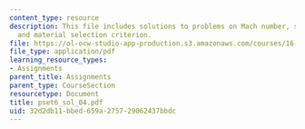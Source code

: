 ```yaml
---
content_type: resource
description: This file includes solutions to problems on Mach number, surface pressures,
  and material selection criterion.
file: https://ol-ocw-studio-app-production.s3.amazonaws.com/courses/16-01-unified-engineering-i-ii-iii-iv-fall-2005-spring-2006/32d2db11bbed659a275729062437bbdc_pset6_sol_04.pdf
file_type: application/pdf
learning_resource_types:
- Assignments
parent_title: Assignments
parent_type: CourseSection
resourcetype: Document
title: pset6_sol_04.pdf
uid: 32d2db11-bbed-659a-2757-29062437bbdc
---
```

